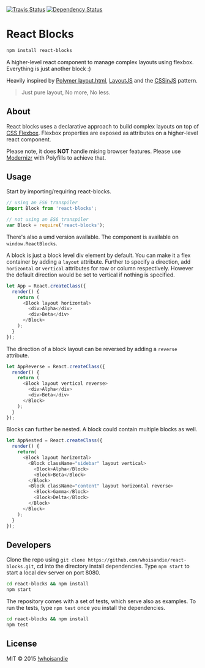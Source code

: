 [![Travis Status][trav_img]][trav_site]
[![Dependency Status][david_img]][david_site]

# React Blocks

```bash
npm install react-blocks
```

A higher-level react component to manage complex layouts using flexbox. Everything is just another block :)

Heavily inspired by [Polymer layout.html](https://www.polymer-project.org/0.5/docs/polymer/layout-attrs.html), [LayoutJS](https://github.com/basarat/layoutjs) and the [CSSinJS](https://speakerdeck.com/vjeux/react-css-in-js) pattern.

> Just pure layout, No more, No less.

## About
React blocks uses a declarative approach to build complex layouts on top of [CSS Flexbox](https://developer.mozilla.org/en-US/docs/Web/Guide/CSS/Flexible_boxes). Flexbox properties are exposed as attributes on a higher-level react component.

Please note, it does **NOT** handle mising browser features. Please use [Modernizr](http://modernizr.com/) with Polyfills to achieve that.

## Usage

Start by importing/requiring react-blocks.

```js
// using an ES6 transpiler
import Block from 'react-blocks';

// not using an ES6 transpiler
var Block = require('react-blocks');
```

There's also a umd version available. The component is available on `window.ReactBlocks`.

A block is just a block level div element by default. You can make it a flex container by adding a `layout` attribute. Further to specify a direction, add `horizontal` or `vertical` attributes for row or column respectively. However the default direction would be set to vertical if nothing is specified.

```js
let App = React.createClass({
  render() {
    return (
      <Block layout horizontal>
        <div>Alpha</div>
        <div>Beta</div>
      </Block>
    );
  }
});
```

The direction of a block layout can be reversed by adding a `reverse` attribute.

```js
let AppReverse = React.createClass({
  render() {
    return (
      <Block layout vertical reverse>
        <div>Alpha</div>
        <div>Beta</div>
      </Block>
    );
  }
});
```

Blocks can further be nested. A block could contain multiple blocks as well.

```js
let AppNested = React.createClass({
  render() {
    return(
      <Block layout horizontal>
        <Block className="sidebar" layout vertical>
          <Block>Alpha</Block>
          <Block>Beta</Block>
        </Block>
        <Block className="content" layout horizontal reverse>
          <Block>Gamma</Block>
          <Block>Delta</Block>
        </Block>
      </Block>
    );
  }
});
```

## Developers

Clone the repo using `git clone https://github.com/whoisandie/react-blocks.git`, cd into the directory install dependencies. Type `npm start` to start a local dev server on port 8080.

```bash
cd react-blocks && npm install
npm start
```

The repository comes with a set of tests, which serve also as examples. To run the tests, type `npm test` once you install the dependencies.

```bash
cd react-blocks && npm install
npm test
```

## License
MIT &copy; 2015 [!whoisandie](whiosandie)

[trav_img]: https://api.travis-ci.org/whoisandie/react-blocks.svg
[trav_site]: https://travis-ci.org/whoisandie/react-blocks
[david_img]: https://img.shields.io/david/whoisandie/react-blocks.svg
[david_site]: https://david-dm.org/whoisandie/react-blocks
[whoisandie]: http://whoisandie.com

